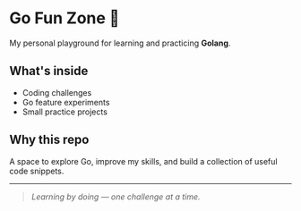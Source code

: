 # Go Fun Zone 🎯

My personal playground for learning and practicing **Golang**.

## What's inside

- Coding challenges
- Go feature experiments
- Small practice projects

## Why this repo

A space to explore Go, improve my skills, and build a collection of useful code snippets.

---

> *Learning by doing — one challenge at a time.*

